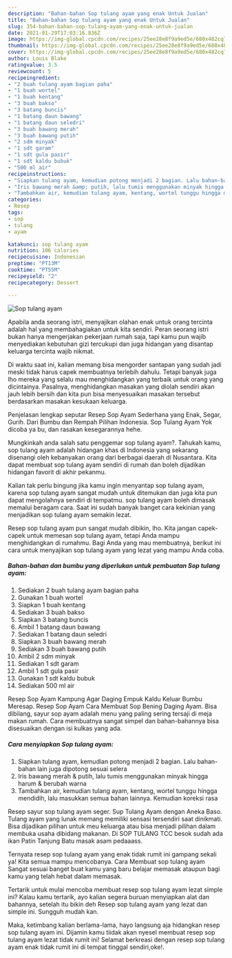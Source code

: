 ```yaml
---
description: "Bahan-bahan Sop tulang ayam yang enak Untuk Jualan"
title: "Bahan-bahan Sop tulang ayam yang enak Untuk Jualan"
slug: 354-bahan-bahan-sop-tulang-ayam-yang-enak-untuk-jualan
date: 2021-01-29T17:03:16.836Z
image: https://img-global.cpcdn.com/recipes/25ee28e8f9a9ed5e/680x482cq70/sop-tulang-ayam-foto-resep-utama.jpg
thumbnail: https://img-global.cpcdn.com/recipes/25ee28e8f9a9ed5e/680x482cq70/sop-tulang-ayam-foto-resep-utama.jpg
cover: https://img-global.cpcdn.com/recipes/25ee28e8f9a9ed5e/680x482cq70/sop-tulang-ayam-foto-resep-utama.jpg
author: Louis Blake
ratingvalue: 3.5
reviewcount: 5
recipeingredient:
- "2 buah tulang ayam bagian paha"
- "1 buah wortel"
- "1 buah kentang"
- "3 buah bakso"
- "3 batang buncis"
- "1 batang daun bawang"
- "1 batang daun seledri"
- "3 buah bawang merah"
- "3 buah bawang putih"
- "2 sdm minyak"
- "1 sdt garam"
- "1 sdt gula pasir"
- "1 sdt kaldu bubuk"
- "500 ml air"
recipeinstructions:
- "Siapkan tulang ayam, kemudian potong menjadi 2 bagian. Lalu bahan-bahan lain juga dipotong sesuai selera"
- "Iris bawang merah &amp; putih, lalu tumis menggunakan minyak hingga harum &amp; berubah warna"
- "Tambahkan air, kemudian tulang ayam, kentang, wortel tunggu hingga mendidih, lalu masukkan semua bahan lainnya. Kemudian koreksi rasa"
categories:
- Resep
tags:
- sop
- tulang
- ayam

katakunci: sop tulang ayam 
nutrition: 106 calories
recipecuisine: Indonesian
preptime: "PT13M"
cooktime: "PT55M"
recipeyield: "2"
recipecategory: Dessert

---
```



![Sop tulang ayam](https://img-global.cpcdn.com/recipes/25ee28e8f9a9ed5e/680x482cq70/sop-tulang-ayam-foto-resep-utama.jpg)

Apabila anda seorang istri, menyajikan olahan enak untuk orang tercinta adalah hal yang membahagiakan untuk kita sendiri. Peran seorang istri bukan hanya mengerjakan pekerjaan rumah saja, tapi kamu pun wajib menyediakan kebutuhan gizi tercukupi dan juga hidangan yang disantap keluarga tercinta wajib nikmat.

Di waktu  saat ini, kalian memang bisa mengorder santapan yang sudah jadi meski tidak harus capek membuatnya terlebih dahulu. Tetapi banyak juga lho mereka yang selalu mau menghidangkan yang terbaik untuk orang yang dicintainya. Pasalnya, menghidangkan masakan yang diolah sendiri akan jauh lebih bersih dan kita pun bisa menyesuaikan masakan tersebut berdasarkan masakan kesukaan keluarga. 

Penjelasan lengkap seputar Resep Sop Ayam Sederhana yang Enak, Segar, Gurih. Dari Bumbu dan Rempah Pilihan Indonesia. Sop Tulang Ayam Yok dicoba ya bu, dan rasakan kesegarannya hehe.

Mungkinkah anda salah satu penggemar sop tulang ayam?. Tahukah kamu, sop tulang ayam adalah hidangan khas di Indonesia yang sekarang disenangi oleh kebanyakan orang dari berbagai daerah di Nusantara. Kita dapat membuat sop tulang ayam sendiri di rumah dan boleh dijadikan hidangan favorit di akhir pekanmu.

Kalian tak perlu bingung jika kamu ingin menyantap sop tulang ayam, karena sop tulang ayam sangat mudah untuk ditemukan dan juga kita pun dapat mengolahnya sendiri di tempatmu. sop tulang ayam boleh dimasak memalui beragam cara. Saat ini sudah banyak banget cara kekinian yang menjadikan sop tulang ayam semakin lezat.

Resep sop tulang ayam pun sangat mudah dibikin, lho. Kita jangan capek-capek untuk memesan sop tulang ayam, tetapi Anda mampu menghidangkan di rumahmu. Bagi Anda yang mau membuatnya, berikut ini cara untuk menyajikan sop tulang ayam yang lezat yang mampu Anda coba.

<!--inarticleads1-->

##### Bahan-bahan dan bumbu yang diperlukan untuk pembuatan Sop tulang ayam:

1. Sediakan 2 buah tulang ayam bagian paha
1. Gunakan 1 buah wortel
1. Siapkan 1 buah kentang
1. Sediakan 3 buah bakso
1. Siapkan 3 batang buncis
1. Ambil 1 batang daun bawang
1. Sediakan 1 batang daun seledri
1. Siapkan 3 buah bawang merah
1. Sediakan 3 buah bawang putih
1. Ambil 2 sdm minyak
1. Sediakan 1 sdt garam
1. Ambil 1 sdt gula pasir
1. Gunakan 1 sdt kaldu bubuk
1. Sediakan 500 ml air


Resep Sop Ayam Kampung Agar Daging Empuk Kaldu Keluar Bumbu Meresap. Resep Sop Ayam Cara Membuat Sop Bening Daging Ayam. Bisa dibilang, sayur sop ayam adalah menu yang paling sering tersaji di meja makan rumah. Cara membuatnya sangat simpel dan bahan-bahannya bisa disesuaikan dengan isi kulkas yang ada. 

<!--inarticleads2-->

##### Cara menyiapkan Sop tulang ayam:

1. Siapkan tulang ayam, kemudian potong menjadi 2 bagian. Lalu bahan-bahan lain juga dipotong sesuai selera
1. Iris bawang merah &amp; putih, lalu tumis menggunakan minyak hingga harum &amp; berubah warna
1. Tambahkan air, kemudian tulang ayam, kentang, wortel tunggu hingga mendidih, lalu masukkan semua bahan lainnya. Kemudian koreksi rasa


Resep sayur sop tulang ayam seger. Sup Tulang Ayam dengan Aneka Baso. Tulang ayam yang lunak memang memiliki sensasi tersendiri saat dinikmati. Bisa dijadikan pilihan untuk meu keluarga atau bisa menjadi pilihan dalam membuka usaha dibidang makanan. Di SOP TULANG TCC besok sudah ada ikan Patin Tanjung Batu masak asam pedaaass. 

Ternyata resep sop tulang ayam yang enak tidak rumit ini gampang sekali ya! Kita semua mampu mencobanya. Cara Membuat sop tulang ayam Sangat sesuai banget buat kamu yang baru belajar memasak ataupun bagi kamu yang telah hebat dalam memasak.

Tertarik untuk mulai mencoba membuat resep sop tulang ayam lezat simple ini? Kalau kamu tertarik, ayo kalian segera buruan menyiapkan alat dan bahannya, setelah itu bikin deh Resep sop tulang ayam yang lezat dan simple ini. Sungguh mudah kan. 

Maka, ketimbang kalian berlama-lama, hayo langsung aja hidangkan resep sop tulang ayam ini. Dijamin kamu tiidak akan nyesel membuat resep sop tulang ayam lezat tidak rumit ini! Selamat berkreasi dengan resep sop tulang ayam enak tidak rumit ini di tempat tinggal sendiri,oke!.

